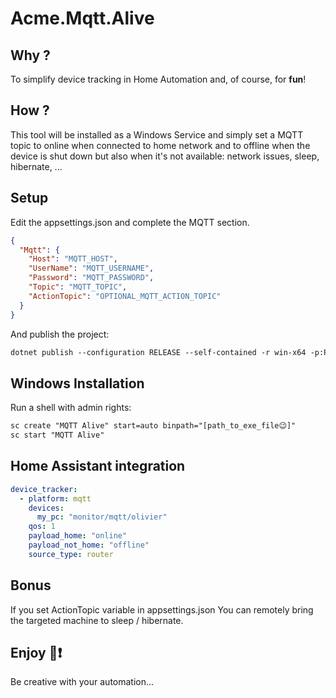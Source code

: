 ﻿# Acme.Mqtt.Alive
## Why ?
To simplify device tracking in Home Automation and, of course, for **fun**!

## How ?
This tool will be installed as a Windows Service and simply set a MQTT topic to online when connected to home network and to offline when the device is shut down but also when it's not available: network issues, sleep, hibernate, ...

## Setup
Edit the appsettings.json and complete the MQTT section.
```json
{
  "Mqtt": {
    "Host": "MQTT_HOST",
    "UserName": "MQTT_USERNAME",
    "Password": "MQTT_PASSWORD",
    "Topic": "MQTT_TOPIC",
    "ActionTopic": "OPTIONAL_MQTT_ACTION_TOPIC"
  }
}
```
And publish the project:
```ps
dotnet publish --configuration RELEASE --self-contained -r win-x64 -p:PublishTrimmed=true
```

## Windows Installation

Run a shell with admin rights:
```ps
sc create "MQTT Alive" start=auto binpath="[path_to_exe_file😉]"
sc start "MQTT Alive"
```

## Home Assistant integration
```yaml
device_tracker:
  - platform: mqtt
    devices:
      my_pc: "monitor/mqtt/olivier"
    qos: 1
    payload_home: "online"
    payload_not_home: "offline"
    source_type: router
```

## Bonus
If you set ActionTopic variable in appsettings.json 
You can remotely bring the targeted machine to sleep / hibernate.

## Enjoy 🤖❗
Be creative with your automation...